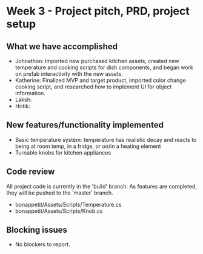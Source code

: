 # Week 3 - Project pitch, PRD, project setup

## What we have accomplished

- Johnathon: Imported new purchased kitchen assets, created new temperature and cooking scripts for dish components, and began work on prefab interactivity with the new assets.
- Katherine: Finalized MVP and target product, imported color change cooking script, and researched how to implement UI for object information.
- Laksh: 
- Hritik: 

## New features/functionality implemented

- Basic temperature system: temperature has realistic decay and reacts to being at room temp, in a fridge, or on/in a heating element
- Turnable knobs for kitchen appliances

## Code review

All project code is currently in the 'build' branch. As features are completed, they will be pushed to the 'master' branch.

- bonappetit/Assets/Scripts/Temperature.cs
- bonappetit/Assets/Scripts/Knob.cs

## Blocking issues

- No blockers to report.
